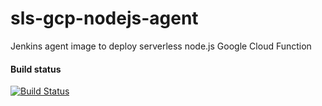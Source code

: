 # sls-gcp-nodejs-agent
Jenkins agent image to deploy serverless node.js Google Cloud Function

#### Build status 
[![Build Status](https://jenkins.honnamkuan.com/buildStatus/icon?job=build-docker-sls-gcp-nodejs-agent%2Fmaster)](https://jenkins.honnamkuan.com/job/build-docker-sls-gcp-nodejs-agent/job/master/)
